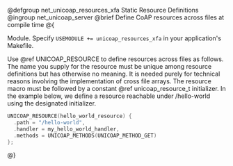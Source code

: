 @defgroup net_unicoap_resources_xfa Static Resource Definitions
@ingroup  net_unicoap_server
@brief    Define CoAP resources across files at compile time
@{

Module. Specify `USEMODULE += unicoap_resources_xfa` in your application's Makefile.

Use @ref UNICOAP_RESOURCE to define resources across files as follows. The name you supply for
the resource must be unique among resource definitions but has otherwise no meaning. It is
needed purely for technical reasons involving the implementation of cross file arrays.
The resource macro must be followed by a constant @ref unicoap_resource_t initializer.
In the example below, we define
a resource reachable under /hello-world using the designated initializer.

```c
UNICOAP_RESOURCE(hello_world_resource) {
  .path = "/hello-world",
  .handler = my_hello_world_handler,
  .methods = UNICOAP_METHODS(UNICOAP_METHOD_GET)
};
```

@}
